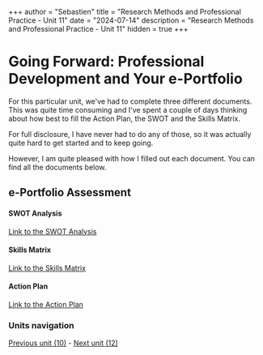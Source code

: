 +++
author = "Sebastien"
title = "Research Methods and Professional Practice - Unit 11"
date = "2024-07-14"
description = "Research Methods and Professional Practice - Unit 11"
hidden = true
+++

# Going Forward: Professional Development and Your e-Portfolio

For this particular unit, we've had to complete three different documents. This was quite time consuming and I've spent a couple of days thinking about how best to fill the Action Plan, the SWOT and the Skills Matrix.

For full disclosure, I have never had to do any of those, so it was actually quite hard to get started and to keep going.

However, I am quite pleased with how I filled out each document. You can find all the documents below.

## e-Portfolio Assessment

#### SWOT Analysis

[Link to the SWOT Analysis](/swot.docx)

#### Skills Matrix

[Link to the Skills Matrix](/skills_matrix.xlsx)

#### Action Plan

[Link to the Action Plan](/action_plan.docx)


### Units navigation

[Previous unit (10)](/post/m7u10/) - [Next unit (12)](/post/m7u12/)